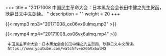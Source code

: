 +++
title = "20171008  中国民主革命大会：日本黑龙会会长田中健之先生贺函，耿静日文中文朗读。 "
description = ""
weight = 20
+++

{{< mymp3 mp3="20171008_ox06vx6ulmq.mp3" >}}

{{< mymp4 mp4="20171008_ox06vx6ulmq.mp4" >}}

     
     中国民主革命大会：日本黑龙会会长田中健之先生贺函，耿静日文中文朗读。 
     https://www.youtube.com/watch?v=oX06Vx6ulMQ 
